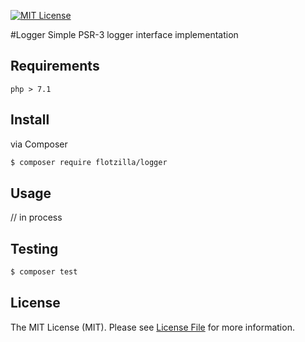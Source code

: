 [![MIT License][license-shield]][license-url]

#Logger
Simple PSR-3 logger interface implementation

## Requirements

`php > 7.1`

## Install
via Composer

```bash
$ composer require flotzilla/logger
```

## Usage
// in process


## Testing

```bash
$ composer test
```

## License

The MIT License (MIT). Please see [License File](https://github.com/flotzilla/logger/blob/master/LICENCE.md) for more information.

[license-shield]: https://img.shields.io/github/license/othneildrew/Best-README-Template.svg?style=flat-square
[license-url]: https://github.com/flotzilla/container/blob/master/LICENCE.md